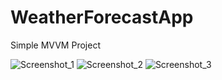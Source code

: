 # WeatherForecastApp
Simple MVVM Project


![Screenshot_1](https://github.com/MorrouWind/WeatherForecastApp/assets/112803032/fc7c6f71-3563-4cd3-bd3a-0daef6910dcd)
![Screenshot_2](https://github.com/MorrouWind/WeatherForecastApp/assets/112803032/7bc56993-a5c6-4661-9384-9e51e55353a9)
![Screenshot_3](https://github.com/MorrouWind/WeatherForecastApp/assets/112803032/e1165f7c-644d-483a-b993-c3f4116a9cfa)
